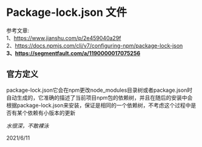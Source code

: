 # Package-lock.json 文件

参考文章:<br/>
1、https://www.jianshu.com/p/2e459040a29f<br/>
2、https://docs.npmjs.com/cli/v7/configuring-npm/package-lock-json<br/>
**3、https://segmentfault.com/a/1190000017075256**

## 官方定义
package-lock.json它会在npm更改node_modules目录树或者package.json时自动生成的，它准确的描述了当前项目npm包的依赖树，并且在随后的安装中会根据package-lock.json来安装，保证是相同的一个依赖树，不考虑这个过程中是否有某个依赖有小版本的更新


*水很深，不敢裸泳*

2021/6/11